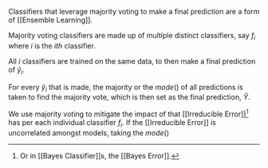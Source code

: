 Classifiers that leverage majority voting to make a final prediction are a form of [[Ensemble Learning]]. 

Majority voting classifiers are made up of multiple distinct classifiers, say $f_i$ where $i$ is the $ith$ classifier.

All $i$ classifiers are trained on the same data, to then make a final prediction of $\hat{y}_i$.

For every $\hat{y}_i$ that is made, the majority or the $mode()$ of all predictions is taken to find the majority vote, which is then set as the final prediction, $\hat{Y}$.

We use majority voting to mitigate the impact of that [[Irreducible Error]][^1] has per each individual classifier $f_i$. If the [[Irreducible Error]] is uncorrelated amongst models, taking the $mode()$

[^1]: Or in [[Bayes Classifier]]s, the [[Bayes Error]].